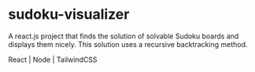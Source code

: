 # sudoku-visualizer
A react.js project that finds the solution of solvable Sudoku boards and displays them nicely. This solution uses a recursive backtracking method.

React | Node | TailwindCSS 

